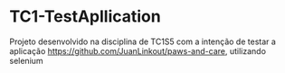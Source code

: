 # TC1-TestApllication

Projeto desenvolvido na disciplina de TC1S5 com a intenção de testar a aplicação https://github.com/JuanLinkout/paws-and-care, utilizando selenium
